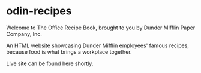 # odin-recipes

Welcome to The Office Recipe Book, brought to you by Dunder Mifflin Paper Company, Inc.

An HTML website showcasing Dunder Mifflin employees' famous recipes, because food is what brings a workplace together.

Live site can be found here shortly.